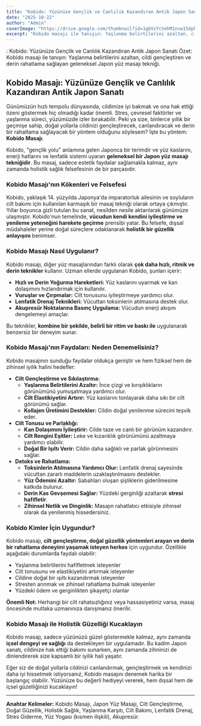 ```yaml
---
title: "Kobido: Yüzünüze Gençlik ve Canlılık Kazandıran Antik Japon Sanatı"
date: "2025-10-22"
author: "Admin"
coverImage: "https://drive.google.com/thumbnail?id=1g6VzYcVehM1nvw154phVrxUG-TWfhYlg&sz=w1000"
excerpt: "Kobido masajı ile tanışın: Yaşlanma belirtilerini azaltan, cildi gençleştiren ve derin rahatlama sağlayan geleneksel Japon yüz masajı tekniği.  ## Kobido Masajı: Yüzünüze Gençlik ve Canlılık Kazandıran Antik Japon Sanatı  Günümüzün hızlı tempolu dünyasında, cildimize iyi bakmak ve ona hak ettiği özeni göstermek hiç olmadığı kadar önemli. Stres, çevresel faktörler ve yaşlanma süreci, yüzümüzde izler bırakabilir. Peki ya size, binlerce yıllık bir geçmişe sahip, doğal yollarla cildinizi gençleştirecek, canlandıracak ve derin bir rahatlama sağlayacak bir yöntem olduğunu söylesem? İşte bu yöntem: **Kobido Masajı**.  Kobido, \"gençlik yolu\" anlamına gelen Japonca bir terimdir ve yüz kaslarını, enerji hatlarını ve lenfatik sistemi uyaran **geleneksel bir Japon yüz masajı tekniğidir**. Bu masaj, sadece estetik faydalar sağlamakla kalmaz, aynı zamanda holistik sağlık felsefesinin de bir parçasıdır.  ### Kobido Masajı'nın Kökenleri ve Felsefesi  Kobido, yaklaşık 14. yüzyılda Japonya'da imparatorluk ailesinin ve soyluların cilt bakımı için kullanılan karmaşık bir masaj tekniği olarak ortaya çıkmıştır. Yıllar boyunca gizli tutulan bu sanat, nesilden nesile aktarılarak günümüze ulaşmıştır. Kobido'nun temelinde, **vücudun kendi kendini iyileştirme ve yenileme yeteneğini harekete geçirme** prensibi yatar. Bu felsefe, dışsal müdahaleler yerine doğal süreçlere odaklanarak **holistik bir güzellik anlayışını** benimser.  ### Kobido Masajı Nasıl Uygulanır?  Kobido masajı, diğer yüz masajlarından farklı olarak **çok daha hızlı, ritmik ve derin teknikler** kullanır. Uzman ellerde uygulanan Kobido, şunları içerir:  *   **Hızlı ve Derin Yoğurma Hareketleri:** Yüz kaslarını uyarmak ve kan dolaşımını hızlandırmak için kullanılır. *   **Vuruşlar ve Çırpmalar:** Cilt tonusunu iyileştirmeye yardımcı olur. *   **Lenfatik Drenaj Teknikleri:** Vücuttan toksinlerin atılmasına destek olur. *   **Akupresür Noktalarına Basınç Uygulama:** Vücudun enerji akışını dengelemeyi amaçlar.  Bu teknikler, **kombine bir şekilde, belirli bir ritim ve baskı ile** uygulanarak benzersiz bir deneyim sunar.  ### Kobido Masajı'nın Faydaları: Neden Denemelisiniz?  Kobido masajının sunduğu faydalar oldukça geniştir ve hem fiziksel hem de zihinsel iyilik halini hedefler:  *   **Cilt Gençleştirme ve Sıkılaştırma:**     *   **Yaşlanma Belirtilerini Azaltır:** İnce çizgi ve kırışıklıkların görünümünü yumuşatmaya yardımcı olur.     *   **Cilt Elastikiyetini Artırır:** Yüz kaslarını tonlayarak daha sıkı bir cilt görünümü sağlar.     *   **Kollajen Üretimini Destekler:** Cildin doğal yenilenme sürecini teşvik eder. *   **Cilt Tonusu ve Parlaklığı:**     *   **Kan Dolaşımını İyileştirir:** Cilde taze ve canlı bir görünüm kazandırır.     *   **Cilt Rengini Eşitler:** Leke ve kızarıklık görünümünü azaltmaya yardımcı olabilir.     *   **Doğal Bir Işıltı Verir:** Cildin daha sağlıklı ve parlak görünmesini sağlar. *   **Detoks ve Rahatlama:**     *   **Toksinlerin Atılmasına Yardımcı Olur:** Lenfatik drenaj sayesinde vücuttan zararlı maddelerin uzaklaştırılmasını destekler.     *   **Yüz Ödemini Azaltır:** Sabahları oluşan şişliklerin giderilmesine katkıda bulunur.     *   **Derin Kas Gevşemesi Sağlar:** Yüzdeki gerginliği azaltarak **stresi hafifletir**.     *   **Zihinsel Netlik ve Dinginlik:** Masajın rahatlatıcı etkisiyle zihinsel olarak da yenilenmiş hissedersiniz.  ### Kobido Kimler İçin Uygundur?  Kobido masajı, **cilt gençleştirme, doğal güzellik yöntemleri arayan ve derin bir rahatlama deneyimi yaşamak isteyen herkes** için uygundur. Özellikle aşağıdaki durumlarda faydalı olabilir:  *   Yaşlanma belirtilerini hafifletmek isteyenler *   Cilt tonusunu ve elastikiyetini artırmak isteyenler *   Cildine doğal bir ışıltı kazandırmak isteyenler *   Stresten arınmak ve zihinsel rahatlama bulmak isteyenler *   Yüzdeki ödem ve gerginlikten şikayetçi olanlar  **Önemli Not:** Herhangi bir cilt rahatsızlığınız veya hassasiyetiniz varsa, masaj öncesinde mutlaka uzmanınıza danışmanız önerilir.  ### Kobido Masajı ile Holistik Güzelliği Kucaklayın  Kobido masajı, sadece yüzünüzü güzel göstermekle kalmaz, aynı zamanda **içsel dengeyi ve sağlığı** da destekleyen bir uygulamadır. Bu kadim Japon sanatı, cildinize hak ettiği bakımı sunarken, aynı zamanda zihninizi de dinlendirerek size kapsamlı bir iyilik hali yaşatır.  Eğer siz de doğal yollarla cildinizi canlandırmak, gençleştirmek ve kendinizi daha iyi hissetmek istiyorsanız, Kobido masajını denemek harika bir başlangıç olabilir. Yüzünüze bu değerli hediyeyi vererek, hem dışsal hem de içsel güzelliğinizi kucaklayın!  ---  **Anahtar Kelimeler:** Kobido Masajı, Japon Yüz Masajı, Cilt Gençleştirme, Doğal Güzellik, Holistik Sağlık, Yaşlanma Karşıtı, Cilt Bakımı, Lenfatik Drenaj, Stres Giderme, Yüz Yogası (kısmen ilişkili), Akupresür"
---
```

: Kobido: Yüzünüze Gençlik ve Canlılık Kazandıran Antik Japon Sanatı
Özet: Kobido masajı ile tanışın: Yaşlanma belirtilerini azaltan, cildi gençleştiren ve derin rahatlama sağlayan geleneksel Japon yüz masajı tekniği.

## Kobido Masajı: Yüzünüze Gençlik ve Canlılık Kazandıran Antik Japon Sanatı

Günümüzün hızlı tempolu dünyasında, cildimize iyi bakmak ve ona hak ettiği özeni göstermek hiç olmadığı kadar önemli. Stres, çevresel faktörler ve yaşlanma süreci, yüzümüzde izler bırakabilir. Peki ya size, binlerce yıllık bir geçmişe sahip, doğal yollarla cildinizi gençleştirecek, canlandıracak ve derin bir rahatlama sağlayacak bir yöntem olduğunu söylesem? İşte bu yöntem: **Kobido Masajı**.

Kobido, "gençlik yolu" anlamına gelen Japonca bir terimdir ve yüz kaslarını, enerji hatlarını ve lenfatik sistemi uyaran **geleneksel bir Japon yüz masajı tekniğidir**. Bu masaj, sadece estetik faydalar sağlamakla kalmaz, aynı zamanda holistik sağlık felsefesinin de bir parçasıdır.

### Kobido Masajı'nın Kökenleri ve Felsefesi

Kobido, yaklaşık 14. yüzyılda Japonya'da imparatorluk ailesinin ve soyluların cilt bakımı için kullanılan karmaşık bir masaj tekniği olarak ortaya çıkmıştır. Yıllar boyunca gizli tutulan bu sanat, nesilden nesile aktarılarak günümüze ulaşmıştır. Kobido'nun temelinde, **vücudun kendi kendini iyileştirme ve yenileme yeteneğini harekete geçirme** prensibi yatar. Bu felsefe, dışsal müdahaleler yerine doğal süreçlere odaklanarak **holistik bir güzellik anlayışını** benimser.

### Kobido Masajı Nasıl Uygulanır?

Kobido masajı, diğer yüz masajlarından farklı olarak **çok daha hızlı, ritmik ve derin teknikler** kullanır. Uzman ellerde uygulanan Kobido, şunları içerir:

*   **Hızlı ve Derin Yoğurma Hareketleri:** Yüz kaslarını uyarmak ve kan dolaşımını hızlandırmak için kullanılır.
*   **Vuruşlar ve Çırpmalar:** Cilt tonusunu iyileştirmeye yardımcı olur.
*   **Lenfatik Drenaj Teknikleri:** Vücuttan toksinlerin atılmasına destek olur.
*   **Akupresür Noktalarına Basınç Uygulama:** Vücudun enerji akışını dengelemeyi amaçlar.

Bu teknikler, **kombine bir şekilde, belirli bir ritim ve baskı ile** uygulanarak benzersiz bir deneyim sunar.

### Kobido Masajı'nın Faydaları: Neden Denemelisiniz?

Kobido masajının sunduğu faydalar oldukça geniştir ve hem fiziksel hem de zihinsel iyilik halini hedefler:

*   **Cilt Gençleştirme ve Sıkılaştırma:**
    *   **Yaşlanma Belirtilerini Azaltır:** İnce çizgi ve kırışıklıkların görünümünü yumuşatmaya yardımcı olur.
    *   **Cilt Elastikiyetini Artırır:** Yüz kaslarını tonlayarak daha sıkı bir cilt görünümü sağlar.
    *   **Kollajen Üretimini Destekler:** Cildin doğal yenilenme sürecini teşvik eder.
*   **Cilt Tonusu ve Parlaklığı:**
    *   **Kan Dolaşımını İyileştirir:** Cilde taze ve canlı bir görünüm kazandırır.
    *   **Cilt Rengini Eşitler:** Leke ve kızarıklık görünümünü azaltmaya yardımcı olabilir.
    *   **Doğal Bir Işıltı Verir:** Cildin daha sağlıklı ve parlak görünmesini sağlar.
*   **Detoks ve Rahatlama:**
    *   **Toksinlerin Atılmasına Yardımcı Olur:** Lenfatik drenaj sayesinde vücuttan zararlı maddelerin uzaklaştırılmasını destekler.
    *   **Yüz Ödemini Azaltır:** Sabahları oluşan şişliklerin giderilmesine katkıda bulunur.
    *   **Derin Kas Gevşemesi Sağlar:** Yüzdeki gerginliği azaltarak **stresi hafifletir**.
    *   **Zihinsel Netlik ve Dinginlik:** Masajın rahatlatıcı etkisiyle zihinsel olarak da yenilenmiş hissedersiniz.

### Kobido Kimler İçin Uygundur?

Kobido masajı, **cilt gençleştirme, doğal güzellik yöntemleri arayan ve derin bir rahatlama deneyimi yaşamak isteyen herkes** için uygundur. Özellikle aşağıdaki durumlarda faydalı olabilir:

*   Yaşlanma belirtilerini hafifletmek isteyenler
*   Cilt tonusunu ve elastikiyetini artırmak isteyenler
*   Cildine doğal bir ışıltı kazandırmak isteyenler
*   Stresten arınmak ve zihinsel rahatlama bulmak isteyenler
*   Yüzdeki ödem ve gerginlikten şikayetçi olanlar

**Önemli Not:** Herhangi bir cilt rahatsızlığınız veya hassasiyetiniz varsa, masaj öncesinde mutlaka uzmanınıza danışmanız önerilir.

### Kobido Masajı ile Holistik Güzelliği Kucaklayın

Kobido masajı, sadece yüzünüzü güzel göstermekle kalmaz, aynı zamanda **içsel dengeyi ve sağlığı** da destekleyen bir uygulamadır. Bu kadim Japon sanatı, cildinize hak ettiği bakımı sunarken, aynı zamanda zihninizi de dinlendirerek size kapsamlı bir iyilik hali yaşatır.

Eğer siz de doğal yollarla cildinizi canlandırmak, gençleştirmek ve kendinizi daha iyi hissetmek istiyorsanız, Kobido masajını denemek harika bir başlangıç olabilir. Yüzünüze bu değerli hediyeyi vererek, hem dışsal hem de içsel güzelliğinizi kucaklayın!

---

**Anahtar Kelimeler:** Kobido Masajı, Japon Yüz Masajı, Cilt Gençleştirme, Doğal Güzellik, Holistik Sağlık, Yaşlanma Karşıtı, Cilt Bakımı, Lenfatik Drenaj, Stres Giderme, Yüz Yogası (kısmen ilişkili), Akupresür.